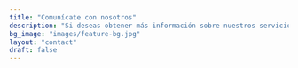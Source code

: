 ```yaml
---
title: "Comunícate con nosotros"
description: "Si deseas obtener más información sobre nuestros servicios de automatización, no dudes en contactarnos. Puedes enviarnos un correo electrónico, llamarnos por teléfono o rellenar el formulario que encontrará a continuación. Estaremos encantados de atenderte y ofrecerte la mejor solución para sus necesidades. Gracias por elegirnos."
bg_image: "images/feature-bg.jpg"
layout: "contact"
draft: false
---
```

